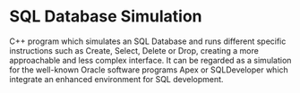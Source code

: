 # SQL Database Simulation
 C++ program which simulates an SQL Database and runs different specific instructions such as Create, Select, Delete or Drop, creating a more approachable and less complex interface. It can be regarded as a simulation for the well-known Oracle software programs Apex or SQLDeveloper which integrate an enhanced environment for SQL development.
